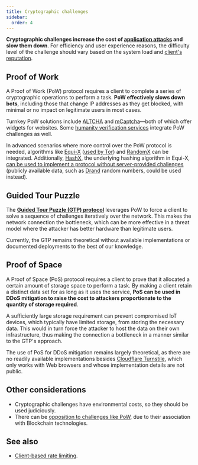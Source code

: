 ```yaml
---
title: Cryptographic challenges
sidebar:
  order: 4
---
```


**Cryptographic challenges increase the cost of [application attacks](../overview.md#application-attacks) and slow them down**.
For efficiency and user experience reasons,
the difficulty level of the challenge should vary based on the system load and [client's reputation](./client-reputation.md).

## Proof of Work

A Proof of Work (PoW) protocol requires a client to
complete a series of cryptographic operations to perform a task.
**PoW effectively slows down bots**,
including those that change IP addresses as they get blocked,
with minimal or no impact on legitimate users in most cases.

Turnkey PoW solutions include [ALTCHA](https://altcha.org) and [mCaptcha](https://mcaptcha.org)—both of which offer widgets for websites.
Some [humanity verification services](./humanity-verification.md) integrate PoW challenges as well.

In advanced scenarios where more control over the PoW protocol is needed,
algorithms like [Equi-X](https://github.com/tevador/equix)
([used by Tor](https://blog.torproject.org/introducing-proof-of-work-defense-for-onion-services/)) and
[RandomX](https://www.getmonero.org/resources/moneropedia/randomx.html)
can be integrated.
Additionally,
[HashX](https://github.com/tevador/hashx),
the underlying hashing algorithm in Equi-X,
[can be used to implement a protocol without server-provided challenges](https://github.com/tevador/hashx?tab=readme-ov-file#non-interactive-proof-of-work)
(publicly available data, such as [Drand](https://drand.love/) random numbers, could be used instead).

## Guided Tour Puzzle

The [**Guided Tour Puzzle (GTP) protocol**](https://en.wikipedia.org/wiki/Guided_tour_puzzle_protocol)
leverages PoW to force a client to solve a sequence of challenges iteratively over the network.
This makes the network connection the bottleneck,
which can be more effective in a threat model where the attacker has better hardware than legitimate users.

Currently, the GTP remains theoretical without available implementations or documented deployments
to the best of our knowledge.

## Proof of Space

A Proof of Space (PoS) protocol requires a client to prove that it allocated a certain amount of storage space to perform a task.
By making a client retain a distinct data set for as long as it uses the service,
**PoS can be used in DDoS mitigation to raise the cost to attackers proportionate to the quantity of storage required**.

A sufficiently large storage requirement can prevent compromised IoT devices,
which typically have limited storage,
from storing the necessary data.
This would in turn force the attacker to host the data on their own infrastructure,
thus making the connection a bottleneck in a manner similar to the GTP's approach.

The use of PoS for DDoS mitigation remains largely theoretical,
as there are no readily available implementations besides
[Cloudflare Turnstile](https://developers.cloudflare.com/turnstile/),
which only works with Web browsers and whose implementation details are not public.

## Other considerations

- Cryptographic challenges have environmental costs, so they should be used judiciously.
- There can be [opposition to challenges like PoW](https://github.com/mastodon/mastodon/issues/29273#issuecomment-1954202970), due to their association with Blockchain technologies.

## See also

- [Client-based rate limiting](rate-limiting.md).
